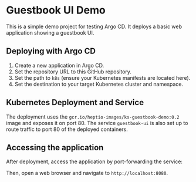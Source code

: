 # Guestbook UI Demo

This is a simple demo project for testing Argo CD. It deploys a basic web application showing a guestbook UI.

## Deploying with Argo CD

1. Create a new application in Argo CD.
2. Set the repository URL to this GitHub repository.
3. Set the path to `k8s` (ensure your Kubernetes manifests are located here).
4. Set the destination to your target Kubernetes cluster and namespace.

## Kubernetes Deployment and Service

The deployment uses the `gcr.io/heptio-images/ks-guestbook-demo:0.2` image and exposes it on port 80. The service `guestbook-ui` is also set up to route traffic to port 80 of the deployed containers.

## Accessing the application

After deployment, access the application by port-forwarding the service:

Then, open a web browser and navigate to `http://localhost:8080`.